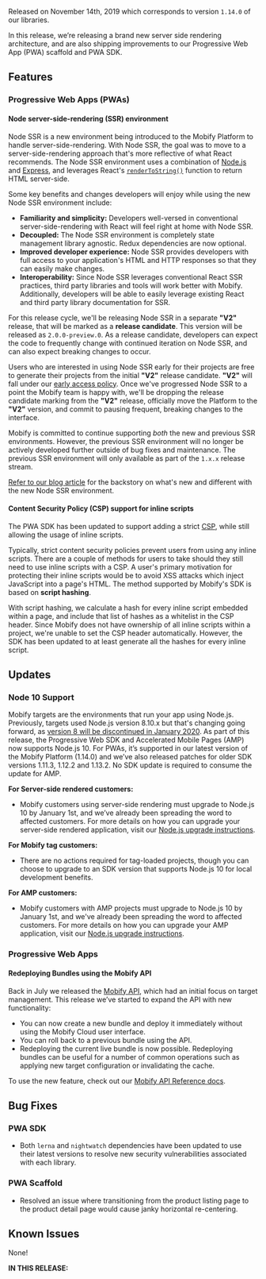 Released on November 14th, 2019 which corresponds to version `1.14.0` of our libraries.

In this release, we’re releasing a brand new server side rendering architecture, and are also shipping improvements to our Progressive Web App (PWA) scaffold and PWA SDK.

## <span class="c-label c--features">Features</span>

### Progressive Web Apps (PWAs)

#### Node server-side-rendering (SSR) environment

Node SSR is a new environment being introduced to the Mobify Platform to handle server-side-rendering. With Node SSR, the goal was to move to a server-side-rendering approach that's more reflective of what React recommends. The Node SSR environment uses a combination of [Node.js](https://nodejs.org/en/) and [Express](https://expressjs.com/), and leverages React's [`renderToString()`](https://reactjs.org/docs/react-dom-server.html#rendertostring) function to return HTML server-side.

Some key benefits and changes developers will enjoy while using the new Node SSR environment include:

-   **Familiarity and simplicity:** Developers well-versed in conventional server-side-rendering with React will feel right at home with Node SSR.
-   **Decoupled:** The Node SSR environment is completely state management library agnostic. Redux dependencies are now optional.
-   **Improved developer experience:** Node SSR provides developers with full access to your application's HTML and HTTP responses so that they can easily make changes.
-   **Interoperability:** Since Node SSR leverages conventional React SSR practices, third party libraries and tools will work better with Mobify. Additionally, developers will be able to easily leverage existing React and third party library documentation for SSR.

For this release cycle, we'll be releasing Node SSR in a separate **"V2"** release, that will be marked as a **release candidate**. This version will be released as `2.0.0-preview.0`. As a release candidate, developers can expect the code to frequently change with continued iteration on Node SSR, and can also expect breaking changes to occur.

Users who are interested in using Node SSR early for their projects are free to generate their projects from the initial **"V2"** release candidate. **"V2"** will fall under our [early access policy](https://docs.mobify.com/platform/support/). Once we've progressed Node SSR to a point the Mobify team is happy with, we'll be dropping the release candidate marking from the **"V2"** release, officially move the Platform to the **"V2"** version, and commit to pausing frequent, breaking changes to the interface.

Mobify is committed to continue supporting _both_ the new and previous SSR environments. However, the previous SSR environment will no longer be actively developed further outside of bug fixes and maintenance. The previous SSR environment will only available as part of the `1.x.x` release stream.

[Refer to our blog article](https://www.mobify.com/insights/server-side-rendering-mobify/) for the backstory on what's new and different with the new Node SSR environment.

#### Content Security Policy (CSP) support for inline scripts

The PWA SDK has been updated to support adding a strict [CSP](https://developers.google.com/web/fundamentals/security/csp), while still allowing the usage of inline scripts.

Typically, strict content security policies prevent users from using any inline scripts. There are a couple of methods for users to take should they still need to use inline scripts with a CSP. A user's primary motivation for protecting their inline scripts would be to avoid XSS attacks which inject JavaScript into a page's HTML. The method supported by Mobify's SDK is based on **script hashing**.

With script hashing, we calculate a hash for every inline script embedded within a page, and include that list of hashes as a whitelist in the CSP header. Since Mobify does not have ownership of all inline scripts within a project, we're unable to set the CSP header automatically. However, the SDK has been updated to at least generate all the hashes for every inline script.

## <span class="c-label c--updates">Updates</span>

### Node 10 Support

Mobify targets are the environments that run your app using Node.js. Previously, targets used Node.js version 8.10.x but that's changing going forward, as [version 8 will be discontinued in January 2020](https://github.com/nodejs/Release/blob/master/README.md#release-schedule). As part of this release, the Progressive Web SDK and Accelerated Mobile Pages (AMP) now supports Node.js 10. For PWAs, it’s supported in our latest version of the Mobify Platform (1.14.0) and we’ve also released patches for older SDK versions 1.11.3, 1.12.2 and 1.13.2. No SDK update is required to consume the update for AMP.

**For Server-side rendered customers:**

-   Mobify customers using server-side rendering must upgrade to Node.js 10 by January 1st, and we’ve already been spreading the word to affected customers. For more details on how you can upgrade your server-side rendered application, visit our [Node.js upgrade instructions](https://docs.mobify.com/progressive-web/latest/upgrades/node/).

**For Mobify tag customers:**

-   There are no actions required for tag-loaded projects, though you can choose to upgrade to an SDK version that supports Node.js 10 for local development benefits.

**For AMP customers:**

-   Mobify customers with AMP projects must upgrade to Node.js 10 by January 1st, and we've already been spreading the word to affected customers. For more details on how you can upgrade your AMP application, visit our [Node.js upgrade instructions](https://docs.mobify.com/amp-sdk/latest/upgrades/node-10/).

### Progressive Web Apps

#### Redeploying Bundles using the Mobify API

Back in July we released the [Mobify API](https://docs.mobify.com/progressive-web/latest/guides/mobify-api/), which had an initial focus on target management. This release we’ve started to expand the API with new functionality:

-   You can now create a new bundle and deploy it immediately without using the Mobify Cloud user interface.
-   You can roll back to a previous bundle using the API.
-   Redeploying the current live bundle is now possible. Redeploying bundles can be useful for a number of common operations such as applying new target configuration or invalidating the cache.

To use the new feature, check out our [Mobify API Reference docs](https://docs.mobify.com/api/cloud/#api-Target_Management-CreateDeploy).

## <span class="c-label c--bugs">Bug Fixes</span>

### PWA SDK

-   Both `lerna` and `nightwatch` dependencies have been updated to use their latest versions to resolve new security vulnerabilities associated with each library.

### PWA Scaffold

-   Resolved an issue where transitioning from the product listing page to the product detail page would cause janky horizontal re-centering.

## <span class="c-label c--known">Known Issues</span>

None!

<div id="toc"><p class="u-text-size-smaller u-margin-start u-margin-bottom"><b>IN THIS RELEASE:</b></p></div>
